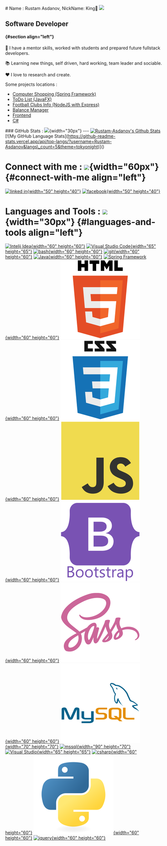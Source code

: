 \# Name : Rustam Asdanov, NickName: King👑
![](https://media1.giphy.com/media/qgQUggAC3Pfv687qPC/giphy.gif)

Software Developer
------------------

####  {#section align="left"}

🔭 I have a mentor skills, worked with students and prepared future
fullstack developers.

📚 Learning new things, self driven, hard working, team leader and
sociable.

❤️ I love to research and create.

Some projects locations :

-   [Computer Shopping (Spring
    Framework)](https://github.com/Rustam-Asdanov/Computer_Shoping_Project.git)
-   [ToDo List (JavaFX)](https://github.com/Rustam-Asdanov/toDoList.git)
-   [Football Clubs Info (NodeJS with
    Express)](https://github.com/Rustam-Asdanov/football-clubs-info)
-   [Balance
    Manager](https://github.com/Rustam-Asdanov/balance_manager.git)
-   [Frontend](https://github.com/Rustam-Asdanov/computer---shop---simple---site.git)
-   [C\#]()

\#\#\# GitHub Stats :
![](https://media2.giphy.com/media/d9RbxjZ8QXesiYoerE/giphy.gif?cid=ecf05e47vzman9unsn9rxma2kkusaqr3zu4jwnc9p26ekw2a&rid=giphy.gif&ct=g){width="30px"}
\-\-- [![Rustam-Asdanov\'s Github
Stats](https://github-readme-stats.vercel.app/api?username=Rustam-Asdanov&show_icons=true&count_private=true&theme=tokyonight&hide_border=true)](https://github.com/Rustam-Asdanov)
\[!\[My GitHub Language
Stats\](https://github-readme-stats.vercel.app/api/top-langs/?username=Rustam-Asdanov&langs\_count=5&theme=tokyonight)\]()

Connect with me : ![](https://raw.githubusercontent.com/ShahriarShafin/ShahriarShafin/main/Assets/handshake.gif){width="60px"} {#connect-with-me align="left"}
==============================================================================================================================

[![linked
in](https://raw.githubusercontent.com/rahuldkjain/github-profile-readme-generator/master/src/images/icons/Social/linked-in-alt.svg){width="50"
height="40"}](https://www.linkedin.com/in/rustamasdanov)
[![facebook](https://raw.githubusercontent.com/rahuldkjain/github-profile-readme-generator/master/src/images/icons/Social/facebook.svg){width="50"
height="40"}](https://www.facebook.com/rustam1997)

Languages and Tools : ![](https://media2.giphy.com/media/QssGEmpkyEOhBCb7e1/giphy.gif?cid=ecf05e47a0n3gi1bfqntqmob8g9aid1oyj2wr3ds3mg700bl&rid=giphy.gif){width="30px"} {#languages-and-tools align="left"}
=======================================================================================================================================================================

[![Intelij
Idea](https://upload.wikimedia.org/wikipedia/commons/thumb/9/9c/IntelliJ_IDEA_Icon.svg/1024px-IntelliJ_IDEA_Icon.svg.png){width="60"
height="60"}](https://www.jetbrains.com/idea/) [![Visual Studio
Code](https://stijndv.com/goodies/big-sur-replacement-icons/VScode.svg){width="65"
height="65"}](https://code.visualstudio.com/)
[![bash](https://www.vectorlogo.zone/logos/gnu_bash/gnu_bash-icon.svg){width="60"
height="60"}](https://www.gnu.org/software/bash/)
[![git](https://www.vectorlogo.zone/logos/git-scm/git-scm-icon.svg){width="60"
height="60"}](https://git-scm.com/)
[![Java](https://1000logos.net/wp-content/uploads/2020/09/Java-Logo.png){width="60"
height="60"}](https://docs.oracle.com/en/java/javase/17/) [![Spring
Framework](https://www.websoptimization.com/blog/wp-content/uploads/2019/03/top-10-reasons-to-use-spring-framework-1.jpg){width="60"
height="60"}](https://docs.spring.io/spring-framework/docs/current/reference/html/)
[![html5](https://raw.githubusercontent.com/devicons/devicon/master/icons/html5/html5-original-wordmark.svg){width="60"
height="60"}](https://www.w3.org/html/)
[![css3](https://raw.githubusercontent.com/devicons/devicon/master/icons/css3/css3-original-wordmark.svg){width="60"
height="60"}](https://www.w3schools.com/css/)
[![javascript](https://raw.githubusercontent.com/devicons/devicon/master/icons/javascript/javascript-original.svg){width="60"
height="60"}](https://developer.mozilla.org/en-US/docs/Web/JavaScript)
[![bootstrap](https://raw.githubusercontent.com/devicons/devicon/master/icons/bootstrap/bootstrap-plain-wordmark.svg){width="60"
height="60"}](https://getbootstrap.com)
[![sass](https://raw.githubusercontent.com/devicons/devicon/master/icons/sass/sass-original.svg){width="60"
height="60"}](https://sass-lang.com)
[![mysql](https://raw.githubusercontent.com/devicons/devicon/master/icons/mysql/mysql-original-wordmark.svg){width="70"
height="70"}](https://www.mysql.com/)
[![mssql](https://w7.pngwing.com/pngs/244/430/png-transparent-microsoft-sql-server-sql-server-management-studio-database-server-microsoft-angle-text-triangle.png){width="90"
height="70"}](https://www.microsoft.com/tr-tr/sql-server/sql-server-2019)
[![Visual
Studio](https://venturebeat.com/wp-content/uploads/2019/11/visual-studio-logo.jpeg?w=1200&strip=all){width="65"
height="65"}](https://code.visualstudio.com/)
[![csharp](https://www.freeiconspng.com/uploads/c-logo-icon-18.png){width="60"
height="60"}](https://docs.microsoft.com/en-us/dotnet/csharp/)
[![python](https://raw.githubusercontent.com/devicons/devicon/master/icons/python/python-original.svg){width="60"
height="60"}](https://www.python.org)
[![jquery](https://cdn.iconscout.com/icon/free/png-256/jquery-10-1175155.png){width="60"
height="60"}](https://jquery.com/)
